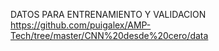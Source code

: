 DATOS PARA ENTRENAMIENTO Y VALIDACION
https://github.com/puigalex/AMP-Tech/tree/master/CNN%20desde%20cero/data
